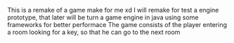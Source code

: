 This is a remake of a game make for me xd
I will remake for test a engine prototype, that later will be turn a game engine in java using some frameworks for better performace
The game consists of the player entering a room looking for a key, so that he can go to the next room
